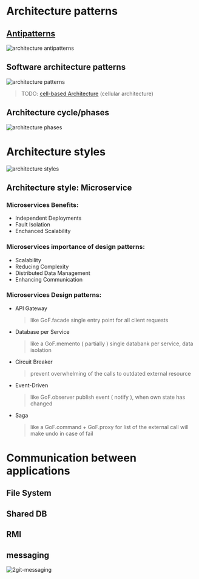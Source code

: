 # Architecture patterns
## [Antipatterns](https://sourcemaking.com/antipatterns/software-architecture-antipatterns)
![architecture antipatterns](https://i.postimg.cc/Kz3gQFy8/architecture-antipatterns.png)

## Software architecture patterns
![architecture patterns](https://i.postimg.cc/Gm8T42L4/architecture-patterns.png)
> TODO: [cell-based Architecture](https://github.com/wso2/reference-architecture/blob/master/reference-architecture-cell-based.md) (cellular architecture)

## Architecture cycle/phases
![architecture phases](https://i.postimg.cc/brdDyd37/architecture-phases.png)

# Architecture styles
![architecture styles](https://i.postimg.cc/5yD8PZcn/architecture-types.png)
## Architecture style: Microservice
### Microservices Benefits:
* Independent Deployments
* Fault Isolation
* Enchanced Scalability
### Microservices importance of design patterns:
* Scalability
* Reducing Complexity
* Distributed Data Management
* Enhancing Communication
### Microservices Design patterns:
* API Gateway
  > like GoF.facade
  > single entry point for all client requests
* Database per Service
  > like a GoF.memento ( partially )
  > single databank per service, data isolation
* Circuit Breaker
  > prevent overwhelming of the calls to outdated external resource
* Event-Driven
  > like GoF.observer
  > publish event ( notify ), when own state has changed
* Saga
  > like a GoF.command + GoF.proxy
  > for list of the external call will make undo in case of fail


# Communication between applications
## File System 
## Shared DB
## RMI
## messaging
![2git-messaging](https://github.com/cherkavi/cheat-sheet/assets/8113355/e3062328-7afb-4a8c-b9a7-b458689c5ed0)

